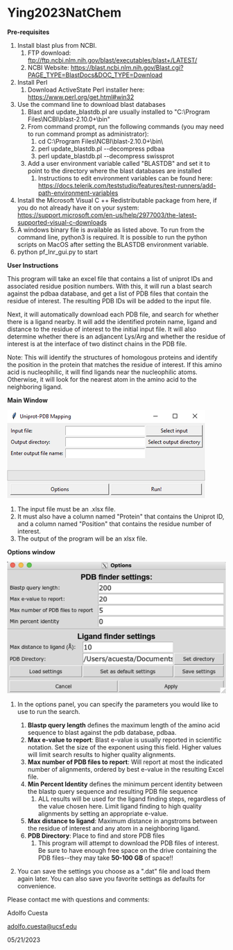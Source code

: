 # Ying2023NatChem

**Pre-requisites**
1. Install blast plus from NCBI.
	1. FTP download: ftp://ftp.ncbi.nlm.nih.gov/blast/executables/blast+/LATEST/
	1. NCBI Website: https://blast.ncbi.nlm.nih.gov/Blast.cgi?PAGE_TYPE=BlastDocs&DOC_TYPE=Download
1. Install Perl
	1. Download ActiveState Perl installer here: https://www.perl.org/get.html#win32
1. Use the command line to download blast databases
	1. Blast and update_blastdb.pl are usually installed to "C:\Program Files\NCBI\blast-2.10.0+\bin"
	1. From command prompt, run the following commands (you may need to run command prompt as administrator):
		1. cd C:\Program Files\NCBI\blast-2.10.0+\bin\
		1. perl update_blastdb.pl --decompress pdbaa
		1. perl update_blastdb.pl --decompress swissprot
	1. Add a user environment variable called "BLASTDB" and set it to point to the directory where the blast databases are installed
		1. Instructions to edit environment variables can be found here: https://docs.telerik.com/teststudio/features/test-runners/add-path-environment-variables
1. Install the Microsoft Visual C ++ Redistributable package from here, if you do not already have it on your system: https://support.microsoft.com/en-us/help/2977003/the-latest-supported-visual-c-downloads
1. A windows binary file is available as listed above. To run from the command line, python3 is required. It is possible to run the python scripts on MacOS after setting the BLASTDB environment variable. 
  1. python pf_lnr_gui.py to start 


**User Instructions**

This program will take an excel file that contains a list of uniprot IDs and associated residue position numbers. With this, it will run a blast search against the pdbaa database, and get a list of PDB files that contain the residue of interest. The resulting PDB IDs will be added to the input file.

Next, it will automatically download each PDB file, and search for whether there is a ligand nearby. It will add the identified protein name, ligand and distance to the residue of interest to the initial input file. It will also determine whether there is an adjancent Lys/Arg and whether the residue of interest is at the interface of two distinct chains in the PDB file.

Note: This will identify the structures of homologous proteins and identify the position in the protein that matches the residue of interest. If this amino acid is nucleophilic, it will find ligands near the nucleophilic atoms. Otherwise, it will look for the nearest atom in the amino acid to the neighboring ligand.  


**Main Window**

![alt text](https://github.com/aacuesta/Ying2023NatChem/blob/main/Main%20Panel.png)
1. The input file must be an .xlsx file.
1. It must also have a column named "Protein" that contains the Uniprot ID, and a column named "Position" that contains the residue number of interest.
1. The output of the program will be an xlsx file.

**Options window**

![alt text](https://github.com/aacuesta/Ying2023NatChem/blob/main/Options%20panel.PNG?raw=true)
1. In the options panel, you can specify the parameters you would like to use to run the search.
	1. **Blastp query length** defines the maximum length of the amino acid sequence to blast against the pdb database, pdbaa.
	1. **Max e-value to report**: Blast e-value is usually reported in scientific notation. Set the size of the exponent using this field. Higher values will limit search results to higher quality alignments.
	1. **Max number of PDB files to report**: Will report at most the indicated number of alignments, ordered by best e-value in the resulting Excel file.
	1. **Min Percent Identity** defines the minimum percent identity between the blastp query sequence and resulting PDB file sequence 
		1. ALL results will be used for the ligand finding steps, regardless of the value chosen here. Limit ligand finding to high quality alignments by setting an appropriate e-value.
	1. **Max distance to ligand**: Maximum distance in angstroms between the residue of interest and any atom in a neighboring ligand.
	1. **PDB Directory**: Place to find and store PDB files
		1. This program will attempt to download the PDB files of interest. Be sure to have enough free space on the drive containing the PDB files--they may take **50-100 GB** of space!!

1. You can save the settings you choose as a ".dat" file and load them again later. You can also save you favorite settings as defaults for convenience.

Please contact me with questions and comments:

Adolfo Cuesta

adolfo.cuesta@ucsf.edu

05/21/2023
